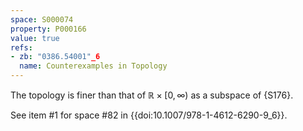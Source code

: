 ```yaml
---
space: S000074
property: P000166
value: true
refs:
- zb: "0386.54001"_6
  name: Counterexamples in Topology
---
```

The topology is finer than that of $\mathbb R\times[0,\infty)$ as a subspace of {S176}.

See item #1 for space #82 in {{doi:10.1007/978-1-4612-6290-9_6}}.
